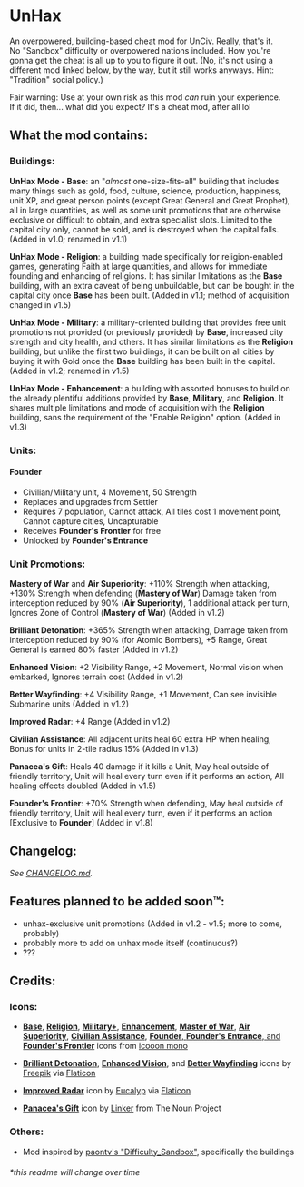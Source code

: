 # UnHax
An overpowered, building-based cheat mod for UnCiv. Really, that's it.<br>
No "Sandbox" difficulty or overpowered nations included. How you're gonna get the cheat is all up to you to figure it out.
(No, it's not using a different mod linked below, by the way, but it still works anyways. Hint: "Tradition" social policy.)<br>

Fair warning: Use at your own risk as this mod *can* ruin your experience.<br>
If it did, then... what did you expect? It's a cheat mod, after all lol

## What the mod contains:
### Buildings:
**UnHax Mode - Base**: an "*almost* one-size-fits-all" building that includes many things such as gold, food, culture, 
science, production, happiness, unit XP, and great person points (except Great General and Great Prophet), all in large 
quantities, as well as some unit promotions that are otherwise exclusive or difficult to obtain, and extra specialist slots. 
Limited to the capital city only, cannot be sold, and is destroyed when the capital falls. (Added in v1.0; renamed in v1.1)<br>

**UnHax Mode - Religion**: a building made specifically for religion-enabled games, generating Faith at large quantities, 
and allows for immediate founding and enhancing of religions. It has similar limitations as the **Base** building, 
with an extra caveat of being unbuildable, but can be bought in the capital city once **Base** has been built. 
(Added in v1.1; method of acquisition changed in v1.5)<br>

**UnHax Mode - Military**: a military-oriented building that provides free unit promotions not 
provided (or previously provided) by **Base**, increased city strength and city health, and others. It has similar 
limitations as the **Religion** building, but unlike the first two buildings, it can be built on all cities by 
buying it with Gold once the **Base** building has been built in the capital. (Added in v1.2; renamed in v1.5)<br>

**UnHax Mode - Enhancement**: a building with assorted bonuses to build on the already plentiful additions provided by 
**Base**, **Military**, and **Religion**. It shares multiple limitations and mode of acquisition with the **Religion** building, 
sans the requirement of the "Enable Religion" option. (Added in v1.3)<br>

### Units:
#### **Founder**
- Civilian/Military unit, 4 Movement, 50 Strength
- Replaces and upgrades from Settler
- Requires 7 population, Cannot attack, All tiles cost 1 movement point, Cannot capture cities, Uncapturable
- Receives **Founder's Frontier** for free
- Unlocked by **Founder's Entrance**

### Unit Promotions:
**Mastery of War** and **Air Superiority**: +110% Strength when attacking, +130% Strength when defending (**Mastery of War**) 
Damage taken from interception reduced by 90% (**Air Superiority**), 1 additional attack per turn, 
Ignores Zone of Control (**Mastery of War**) (Added in v1.2)<br>

**Brilliant Detonation**: +365% Strength when attacking, Damage taken from interception reduced by 90% (for Atomic Bombers), 
+5 Range, Great General is earned 80% faster (Added in v1.2)<br>

**Enhanced Vision**: +2 Visibility Range, +2 Movement, Normal vision when embarked, Ignores terrain cost (Added in v1.2)<br>

**Better Wayfinding**: +4 Visibility Range, +1 Movement, Can see invisible Submarine units (Added in v1.2)<br>

**Improved Radar**: +4 Range (Added in v1.2)<br>

**Civilian Assistance**: All adjacent units heal 60 extra HP when healing, Bonus for units in 2-tile radius 15% (Added in v1.3)<br>

**Panacea's Gift**: Heals 40 damage if it kills a Unit, May heal outside of friendly territory, Unit will heal every turn even if it 
performs an action, All healing effects doubled (Added in v1.5)<br>

**Founder's Frontier**: +70% Strength when defending, May heal outside of friendly territory, Unit will heal every turn, even if it 
performs an action \[Exclusive to **Founder**\] (Added in v1.8)<br>

## Changelog:
*See [CHANGELOG.md](https://github.com/not-navyblue/UnHax/blob/main/CHANGELOG.md).*

## Features planned to be added soon™:
- unhax-exclusive unit promotions (Added in v1.2 - v1.5; more to come, probably)
- probably more to add on unhax mode itself (continuous?)
- ???

## Credits:
### Icons:
- [**Base**](https://icooon-mono.com/10991-display-pictogram/?lang=en), 
[**Religion**](https://icooon-mono.com/11966-pigeon-icon-2/?lang=en), 
[**Military+**](https://icooon-mono.com/12221-ancient-greek-helmet-icon-3/?lang=en), 
[**Enhancement**](https://icooon-mono.com/12266-arrow-up-icon-5/?lang=en), 
[**Master of War**](https://icooon-mono.com/10684-sword-icon-1/?lang=en), 
[**Air**](https://icooon-mono.com/10738-jet-fighter/?lang=en) [**Superiority**](https://icooon-mono.com/10061-star-icon-4/?lang=en), 
[**Civilian Assistance**](https://icooon-mono.com/11272-stethoscope-icon-3/?lang=en), 
[**Founder**, **Founder's Entrance**, and **Founder's Frontier**](https://icooon-mono.com/10066-flag-icon-3/?lang=en) 
icons from [icooon mono](https://icooon-mono.com/)

- [**Brilliant Detonation**](https://www.flaticon.com/free-icon/explosion_3888655), 
[**Enhanced Vision**](https://www.flaticon.com/free-icon/vision_561155), and 
[**Better Wayfinding**](https://www.flaticon.com/free-icon/sailboat_3205009) icons by [Freepik](https://www.freepik.com) 
via [Flaticon](https://www.flaticon.com/authors/freepik)

- [**Improved Radar**](https://www.flaticon.com/free-icon/radar_2086786) icon by [Eucalyp](https://creativemarket.com/eucalyp) 
via [Flaticon](https://www.flaticon.com/authors/eucalyp)

- [**Panacea's Gift**](https://thenounproject.com/search/?q=health&i=2492427) icon by [Linker](https://thenounproject.com/linker) from The Noun Project
### Others:
- Mod inspired by [paontv's "Difficulty_Sandbox"](https://github.com/paontv/Difficulty_Sandbox/), specifically the buildings

###### *this readme will change over time